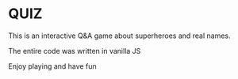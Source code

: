 # QUIZ

This is an interactive Q&A game about superheroes and real names.

The entire code was written in vanilla JS

Enjoy playing and have fun
